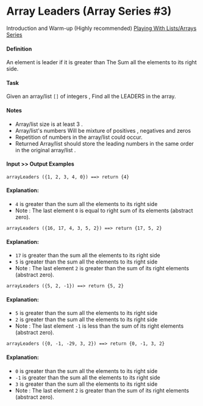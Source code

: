 # Array Leaders (Array Series #3)

Introduction and Warm-up (Highly recommended)
[Playing With Lists/Arrays Series](https://www.codewars.com/collections/playing-with-lists-slash-arrays)

#### Definition

An element is leader if it is greater than The Sum all the elements to its right side.

#### Task

Given an array/list `[]` of integers , Find all the LEADERS in the array.

#### Notes

- Array/list size is at least 3 .
- Array/list's numbers Will be mixture of positives , negatives and zeros
- Repetition of numbers in the array/list could occur.
- Returned Array/list should store the leading numbers in the same order in the original array/list .

#### Input >> Output Examples

```
arrayLeaders ({1, 2, 3, 4, 0}) ==> return {4}
```

#### Explanation:

- `4` is greater than the sum all the elements to its right side
- Note : The last element `0` is equal to right sum of its elements (abstract zero).

```
arrayLeaders ({16, 17, 4, 3, 5, 2}) ==> return {17, 5, 2}
```

#### Explanation:

- `17` is greater than the sum all the elements to its right side
- `5` is greater than the sum all the elements to its right side
- Note : The last element `2` is greater than the sum of its right elements (abstract zero).

```
arrayLeaders ({5, 2, -1}) ==> return {5, 2}
```

#### Explanation:

- `5` is greater than the sum all the elements to its right side
- `2` is greater than the sum all the elements to its right side
- Note : The last element `-1` is less than the sum of its right elements (abstract zero).

```
arrayLeaders ({0, -1, -29, 3, 2}) ==> return {0, -1, 3, 2}
```

#### Explanation:

- `0` is greater than the sum all the elements to its right side
- `-1` is greater than the sum all the elements to its right side
- `3` is greater than the sum all the elements to its right side
- Note : The last element `2` is greater than the sum of its right elements (abstract zero).

